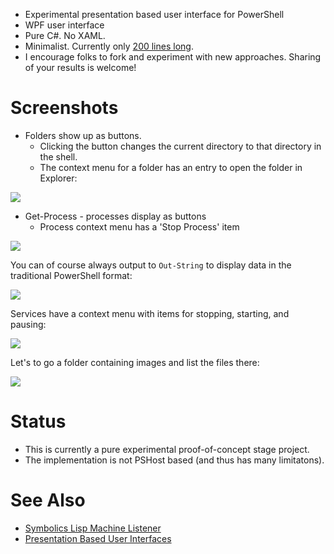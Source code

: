 
* Experimental presentation based user interface for PowerShell
* WPF user interface
* Pure C#. No XAML.
* Minimalist. Currently only [200 lines long](https://github.com/dharmatech/PsReplWpf/blob/master/PsReplWpfTextBlock/MainWindow.cs).
* I encourage folks to fork and experiment with new approaches. Sharing of your results is welcome!

# Screenshots

* Folders show up as buttons.
    - Clicking the button changes the current directory to that directory in the shell.
    - The context menu for a folder has an entry to open the folder in Explorer:

![](https://i.imgur.com/gGrLvhL.png)

* Get-Process - processes display as buttons
    - Process context menu has a 'Stop Process' item

![](https://i.imgur.com/Eed010C.png)

You can of course always output to `Out-String` to display data in the traditional PowerShell format:

![](https://i.imgur.com/YL6g9X0.png)

Services have a context menu with items for stopping, starting, and pausing:

![](https://i.imgur.com/4Yr6E9l.png)

Let's to go a folder containing images and list the files there:

![](https://i.imgur.com/l7KWzz2.png)

# Status

* This is currently a pure experimental proof-of-concept stage project.
* The implementation is not PSHost based (and thus has many limitatons).

# See Also

* [Symbolics Lisp Machine Listener](https://youtu.be/o4-YnLpLgtk)
* [Presentation Based User Interfaces](https://dspace.mit.edu/handle/1721.1/41161)
